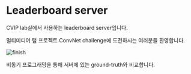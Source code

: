 # Leaderboard server

CVIP lab실에서 사용하는 leaderboard server입니다.

멀티미디어 텀 프로젝트 ConvNet challenge에 도전하시는 여러분들 환영합니다.

[cvipcc.com]: cvipcc.com

![finish](img_src/finish.gif)

비동기 프로그래밍을 통해 서버에 있는 ground-truth와 비교합니다.